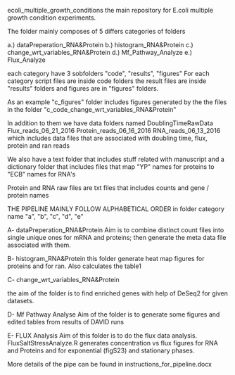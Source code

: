 ecoli_multiple_growth_conditions
the main repository for E.coli multiple growth condition experiments.


The folder mainly composes of 5 differs categories of folders

a.) dataPreperation_RNA&Protein
b.) histogram_RNA&Protein
c.) change_wrt_variables_RNA&Protein
d.) Mf_Pathway_Analyze
e.) Flux_Analyze

each category have 3 sobfolders "code", "results", "figures"
For each category script files are inside code folders the result files are inside "results" folders and figures are in "figures" folders.

As an example "c_figures" folder includes figures generated by the the files in the folder "c_code_change_wrt_variables_RNA&Protein"

In addition to them we have data folders named 
 DoublingTimeRawData
 Flux_reads_06_21_2016
 Protein_reads_06_16_2016
 RNA_reads_06_13_2016
which includes data files that are associated with doubling time, flux, protein and ran reads 

We also have a text folder that includes stuff related with manuscript and a dictionary folder that includes files that map "YP" names for proteins to "ECB" names for RNA's

Protein and RNA raw files are txt files that includes counts and gene / protein names

THE PIPELINE MAINLY FOLLOW ALPHABETICAL ORDER in folder category name "a", "b", "c", "d", "e"

A- dataPreperation_RNA&Protein
Aim is to combine distinct count files into single unique ones for mRNA and proteins; then generate the meta data file associated with them. 

B- histogram_RNA&Protein this folder generate heat map figures for proteins and for ran. Also calculates the table1

C- change_wrt_variables_RNA&Protein

the aim of the folder is to find enriched genes with help of DeSeq2 for given datasets.


D- Mf Pathway Analyse 
   Aim of the folder is to generate some figures and edited tables from results of DAVID runs

E- FLUX Analysis 
   Aim of this folder is to do the flux data analysis.
   FluxSaltStressAnalyze.R generates concentration vs flux figures for RNA and Proteins and for exponential (figS23) and stationary phases.

More details of the pipe can be found in instructions_for_pipeline.docx






